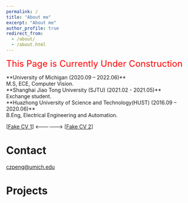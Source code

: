 ```yaml
---
permalink: /
title: "About me"
excerpt: "About me"
author_profile: true
redirect_from: 
  - /about/
  - /about.html
---
```

<font color=red size=5> This Page is Currently Under Construction </font>

<div style="line-height:50px;"> </div>
**University of Michigan (2020.09 – 2022.06)** <br>
M.S, ECE, Computer Vision. <br> 
**Shanghai Jiao Tong University (SJTU) (2021.02 - 2021.05)** <br>
Exchange student. <br>
**Huazhong University of Science and Technology(HUST) (2016.09 – 2020.06)** <br>
B.Eng, Electrical Engineering and Automation.

[[Fake CV 1](https://github.com/Pengchengzhi/Pengchengzhi.github.io/blob/master/files/cv/fake%20cv.pdf)]
<------> [[Fake CV 2](https://github.com/Pengchengzhi/Pengchengzhi.github.io/blob/master/files/cv/fake%20cv.pdf)]

# Contact
czpeng@umich.edu

# Projects


<!---Activity and Service--->
<!---Experience--->
